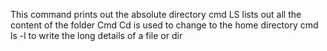 This command prints out the absolute directory
cmd LS lists out all the content of the folder
Cmd Cd is used to change to the home directory
cmd ls -l to write the long details of a file or dir
